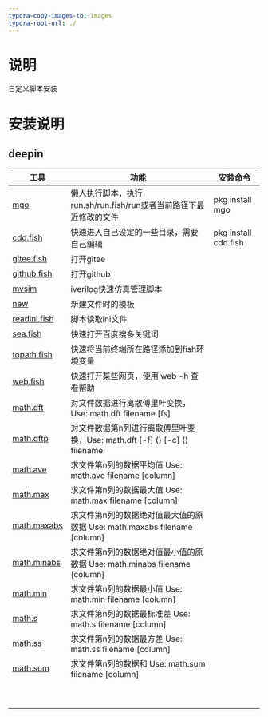 ```yaml
---
typora-copy-images-to: images
typora-root-url: ./
---
```


# 说明
自定义脚本安装

# 安装说明

## deepin

| 工具                                  | 功能                                                         | 安装命令             |
| ------------------------------------- | ------------------------------------------------------------ | -------------------- |
| [mgo](./deepin/mgo)                   | 懒人执行脚本，执行run.sh/run.fish/run或者当前路径下最近修改的文件 | pkg install mgo      |
| [cdd.fish](./deepin/cdd.fish)         | 快速进入自己设定的一些目录，需要自己编辑                     | pkg install cdd.fish |
| [gitee.fish](./deepin/gitee.fish)     | 打开gitee                                                    |                      |
| [github.fish](./deepin/github.fish)   | 打开github                                                   |                      |
| [mvsim](./deepin/mvsim)               | iverilog快速仿真管理脚本                                     |                      |
| [new](./deepin/new)                   | 新建文件时的模板                                             |                      |
| [readini.fish](./deepin/readini.fish) | 脚本读取ini文件                                              |                      |
| [sea.fish](./deepin/sea.fish)         | 快速打开百度搜多关键词                                       |                      |
| [topath.fish](./deepin/topath.fish)   | 快速将当前终端所在路径添加到fish环境变量                     |                      |
| [web.fish](./deepin/web.fish)         | 快速打开某些网页，使用 web -h 查看帮助                       |                      |
| [math.dft](./deepin/math.dft)         | 对文件数据进行离散傅里叶变换，Use: math.dft filename [fs]    |                      |
| [math.dftp](./deepin/math.dftp)       | 对文件数据第n列进行离散傅里叶变换，Use: math.dft [-f] () [-c] () filename |                      |
| [math.ave](./deepin/math.ave)         | 求文件第n列的数据平均值 Use: math.ave filename [column]      |                      |
| [math.max](./deepin/math.max)         | 求文件第n列的数据最大值 Use: math.max filename [column]      |                      |
| [math.maxabs](./deepin/math.maxabs)   | 求文件第n列的数据绝对值最大值的原数据 Use: math.maxabs filename [column] |                      |
| [math.minabs](./deepin/math.minabs)   | 求文件第n列的数据绝对值最小值的原数据 Use: math.minabs filename [column] |                      |
| [math.min](./deepin/math.min)         | 求文件第n列的数据最小值 Use: math.min filename [column]      |                      |
| [math.s](./deepin/math.s)             | 求文件第n列的数据最标准差 Use: math.s filename [column]      |                      |
| [math.ss](./deepin/math.ss)           | 求文件第n列的数据最方差 Use: math.ss filename [column]       |                      |
| [math.sum](./deepin/math.sum)         | 求文件第n列的数据和 Use: math.sum filename [column]          |                      |
|                                       |                                                              |                      |
|                                       |                                                              |                      |
|                                       |                                                              |                      |
|                                       |                                                              |                      |
|                                       |                                                              |                      |
|                                       |                                                              |                      |
|                                       |                                                              |                      |
|                                       |                                                              |                      |
|                                       |                                                              |                      |

